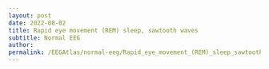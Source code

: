 ```yaml
---
layout: post
date: 2022-08-02 
title: Rapid eye movement (REM) sleep, sawtooth waves 
subtitle: Normal EEG
author: 
permalink: /EEGAtlas/normal-eeg/Rapid_eye_movement_(REM)_sleep_sawtooth_waves
---
```



